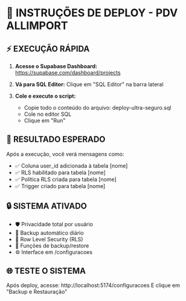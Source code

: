 
# 🚀 INSTRUÇÕES DE DEPLOY - PDV ALLIMPORT

## ⚡ EXECUÇÃO RÁPIDA

1. **Acesse o Supabase Dashboard:**
   https://supabase.com/dashboard/projects

2. **Vá para SQL Editor:**
   Clique em "SQL Editor" na barra lateral

3. **Cole e execute o script:**
   - Copie todo o conteúdo do arquivo: deploy-ultra-seguro.sql
   - Cole no editor SQL
   - Clique em "Run"

## 🎯 RESULTADO ESPERADO

Após a execução, você verá mensagens como:
- ✅ Coluna user_id adicionada à tabela [nome]
- ✅ RLS habilitado para tabela [nome]  
- ✅ Política RLS criada para tabela [nome]
- ✅ Trigger criado para tabela [nome]

## 🔒 SISTEMA ATIVADO

- 🛡️ Privacidade total por usuário
- 💾 Backup automático diário
- 🔐 Row Level Security (RLS)
- 🔄 Funções de backup/restore
- ⚙️ Interface em /configuracoes

## 🌐 TESTE O SISTEMA

Após deploy, acesse: http://localhost:5174/configuracoes
E clique em "Backup e Restauração"
